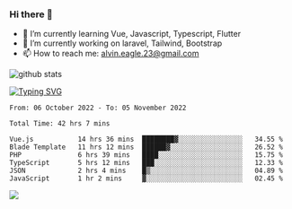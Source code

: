 ### Hi there 👋
- 🌱 I’m currently learning Vue, Javascript, Typescript, Flutter
- 🔭 I’m currently working on laravel, Tailwind, Bootstrap
- 📫 How to reach me: alvin.eagle.23@gmail.com



![github stats](https://github-readme-stats.vercel.app/api?username=alvnfaiz&show_icons=true)


[![Typing SVG](http://readme-typing-svg.herokuapp.com?font=Montserrat&color=%2336BCF7&duration=4000&center=true&lines=Alvin+Faiz;Fullstack+Developer;PHP%2C+Java%2C+Javascript%2C+Python;Laravel%2C+Vue%202%2C+Tailwind%2C+Bootstrap)](https://git.io/typing-svg)

<!--[![Alvnfaiz wakatime stats](https://github-readme-stats.vercel.app/api/wakatime?username=alvnfaiz&layout=compact&theme=dracula)](https://github.com/anuraghazra/github-readme-stats)

<!--START_SECTION:waka-->

```text
From: 06 October 2022 - To: 05 November 2022

Total Time: 42 hrs 7 mins

Vue.js           14 hrs 36 mins  ████████▓░░░░░░░░░░░░░░░░   34.55 %
Blade Template   11 hrs 12 mins  ██████▓░░░░░░░░░░░░░░░░░░   26.52 %
PHP              6 hrs 39 mins   ████░░░░░░░░░░░░░░░░░░░░░   15.75 %
TypeScript       5 hrs 12 mins   ███░░░░░░░░░░░░░░░░░░░░░░   12.33 %
JSON             2 hrs 4 mins    █▒░░░░░░░░░░░░░░░░░░░░░░░   04.89 %
JavaScript       1 hr 2 mins     ▓░░░░░░░░░░░░░░░░░░░░░░░░   02.45 %
```

<!--END_SECTION:waka-->

  <!-- Change the `github-readme-stats.anuraghazra1.vercel.app` to `github-readme-stats.vercel.app`  -->
  <img align="center" src="https://github-readme-stats.anuraghazra1.vercel.app/api/top-langs/?username=alvnfaiz&layout=compact" />
<!--
**alvnfaiz/alvnfaiz** is a ✨ _special_ ✨ repository because its `README.md` (this file) appears on your GitHub profile.

Here are some ideas to get you started:

- 🔭 I’m currently working on ...
- 🌱 I’m currently learning ...
- 👯 I’m looking to collaborate on ...
- 🤔 I’m looking for help with ...
- 💬 Ask me about ...
- 📫 How to reach me: ...
- 😄 Pronouns: ...
- ⚡ Fun fact: ...
-->

